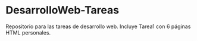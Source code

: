 # DesarrolloWeb-Tareas
Repositorio para las tareas de desarrollo web. Incluye Tarea1 con 6 páginas HTML personales.
